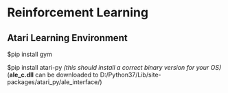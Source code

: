 # Reinforcement Learning
## Atari Learning Environment
$pip install gym <br />

$pip install atari-py *(this should install a correct binary version for your OS)* <br />
(**ale_c.dll** can be downloaded to D:/Python37/Lib/site-packages/atari_py/ale_interface/) <br />
